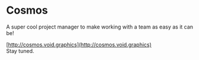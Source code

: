 # Cosmos
A super cool project manager to make working with a team as easy as it can be!

[http://cosmos.void.graphics](http://cosmos.void.graphics)  
Stay tuned.
